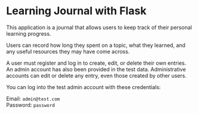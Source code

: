 # Learning Journal with Flask

This application is a journal that allows users to keep track of their personal
learning progress.

Users can record how long they spent on a topic, what they learned, 
and any useful resources they may have come across.

A user must register and log in to create, edit, or delete their own entries.
An admin account has also been provided in the test data. Administrative 
accounts can edit or delete any entry, even those created by other users.

You can log into the test admin account with these credentials:

Email: ```admin@test.com```  
Password: ```password```
